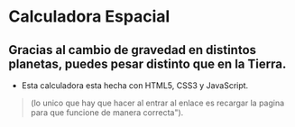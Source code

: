# Calculadora Espacial

## Gracias al cambio de gravedad en distintos planetas, puedes pesar distinto que en la Tierra.

- Esta calculadora esta hecha con HTML5, CSS3 y JavaScript.


>(lo unico que hay que hacer al entrar al enlace es recargar la pagina para que funcione de manera correcta").